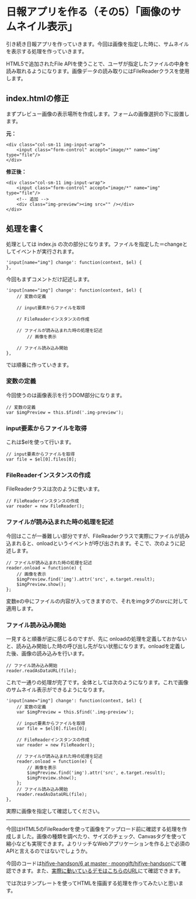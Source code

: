 # 日報アプリを作る（その5）「画像のサムネイル表示」

引き続き日報アプリを作っていきます。今回は画像を指定した時に、サムネイルを表示する処理を作っていきます。

HTML5で追加されたFile APIを使うことで、ユーザが指定したファイルの中身を読み取れるようになります。画像データの読み取りにはFileReaderクラスを使用します。

## index.htmlの修正

まずプレビュー画像の表示場所を作成します。フォームの画像選択の下に設置します。

**元：**

```
<div class="col-sm-11 img-input-wrap">
    <input class="form-control" accept="image/*" name="img" type="file"/>
</div>
```

**修正後：**

```
<div class="col-sm-11 img-input-wrap">
    <input class="form-control" accept="image/*" name="img" type="file"/>
    <!-- 追加 -->
    <div class="img-preview"><img src="" /></div>
</div>
```

## 処理を書く

処理としては index.js の次の部分になります。ファイルを指定した＝changeとしてイベントが実行されます。

```
'input[name="img"] change': function(context, $el) {
},
```

今回もまずコメントだけ記述します。

```
'input[name="img"] change': function(context, $el) {
	// 変数の定義
	
	// input要素からファイルを取得
	
	// FileReaderインスタンスの作成
	
	// ファイルが読み込まれた時の処理を記述
		// 画像を表示
		
	// ファイル読み込み開始
},
```

では順番に作っていきます。

### 変数の定義

今回使うのは画像表示を行うDOM部分になります。

```
// 変数の定義
var $imgPreview = this.$find('.img-preview');
```

### input要素からファイルを取得

これは$elを使って行います。

```
// input要素からファイルを取得
var file = $el[0].files[0];
```

### FileReaderインスタンスの作成

FileReaderクラスは次のように使います。

```
// FileReaderインスタンスの作成
var reader = new FileReader();
```

### ファイルが読み込まれた時の処理を記述

今回はここが一番難しい部分ですが、FileReaderクラスで実際にファイルが読み込まれると、onloadというイベントが呼び出されます。そこで、次のように記述します。

```
// ファイルが読み込まれた時の処理を記述
reader.onload = function(e) {
	// 画像を表示
	$imgPreview.find('img').attr('src', e.target.result);
	$imgPreview.show();
};
```

変数eの中にファイルの内容が入ってきますので、それをimgタグのsrcに対して適用します。

### ファイル読み込み開始

一見すると順番が逆に感じるのですが、先に onloadの処理を定義しておかないと、読み込み開始した時の呼び出し先がない状態になります。onloadを定義した後、画像の読み込みを行います。

```
// ファイル読み込み開始
reader.readAsDataURL(file);
```

これで一通りの処理が完了です。全体としては次のようになります。これで画像のサムネイル表示ができるようになります。

```
'input[name="img"] change': function(context, $el) {
	// 変数の定義
	var $imgPreview = this.$find('.img-preview');
	
	// input要素からファイルを取得
	var file = $el[0].files[0];
	
	// FileReaderインスタンスの作成
	var reader = new FileReader();
	
	// ファイルが読み込まれた時の処理を記述
	reader.onload = function(e) {
		// 画像を表示
		$imgPreview.find('img').attr('src', e.target.result);
		$imgPreview.show();
	};
	// ファイル読み込み開始
	reader.readAsDataURL(file);
},
```

実際に画像を指定して確認してください。

----

今回はHTML5のFileReaderを使って画像をアップロード前に確認する処理を作成しました。画像の種類を調べたり、サイズのチェック、Canvasタグを使って縮小なども実現できます。よりリッチなWebアプリケーションを作る上で必須のAPIと言えるのではないでしょうか。

今回のコードは[hifive-handson/6 at master · moongift/hifive-handson](https://github.com/moongift/hifive-handson/tree/master/6)にて確認できます。また、[実際に動いているデモはこちらのURL](https://moongift.github.io/hifive-handson/6/)にて確認できます。

では次はテンプレートを使ってHTMLを描画する処理を作ってみたいと思います。

